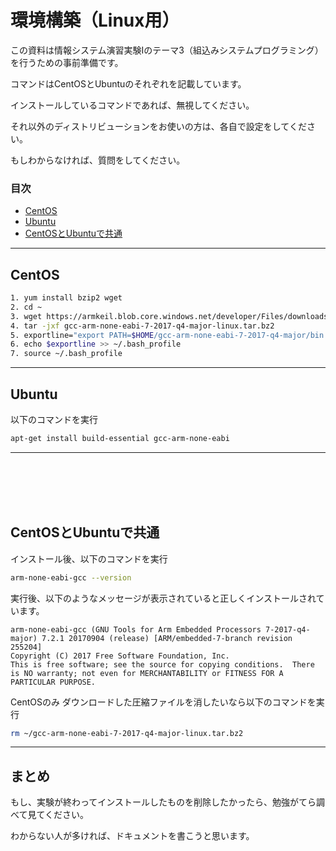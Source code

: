 # 環境構築（Linux用）

この資料は情報システム演習実験Ⅰのテーマ3（組込みシステムプログラミング）を行うための事前準備です。

コマンドはCentOSとUbuntuのそれぞれを記載しています。

インストールしているコマンドであれば、無視してください。

それ以外のディストリビューションをお使いの方は、各自で設定をしてください。

もしわからなければ、質問をしてください。

### 目次

- [CentOS](##CentOS)
- [Ubuntu](##Ubuntu)
- [CentOSとUbuntuで共通](##CentOSとUbuntuで共通)

***

## CentOS

``` bash
1. yum install bzip2 wget
2. cd ~
3. wget https://armkeil.blob.core.windows.net/developer/Files/downloads/gnu-rm/7-2017q4/gcc-arm-none-eabi-7-2017-q4-major-linux.tar.bz2
4. tar -jxf gcc-arm-none-eabi-7-2017-q4-major-linux.tar.bz2
5. exportline="export PATH=$HOME/gcc-arm-none-eabi-7-2017-q4-major/bin:\$PATH"
6. echo $exportline >> ~/.bash_profile
7. source ~/.bash_profile
```

***

## Ubuntu

以下のコマンドを実行

``` bash
apt-get install build-essential gcc-arm-none-eabi
```

***

</br>
</br>
</br>
</br>

## CentOSとUbuntuで共通

インストール後、以下のコマンドを実行

```bash
arm-none-eabi-gcc --version
```

実行後、以下のようなメッセージが表示されていると正しくインストールされています。

``` text
arm-none-eabi-gcc (GNU Tools for Arm Embedded Processors 7-2017-q4-major) 7.2.1 20170904 (release) [ARM/embedded-7-branch revision 255204]
Copyright (C) 2017 Free Software Foundation, Inc.
This is free software; see the source for copying conditions.  There is NO warranty; not even for MERCHANTABILITY or FITNESS FOR A PARTICULAR PURPOSE.
```

CentOSのみ
ダウンロードした圧縮ファイルを消したいなら以下のコマンドを実行

``` bash
rm ~/gcc-arm-none-eabi-7-2017-q4-major-linux.tar.bz2
```

***

## まとめ

もし、実験が終わってインストールしたものを削除したかったら、勉強がてら調べて見てください。

わからない人が多ければ、ドキュメントを書こうと思います。

